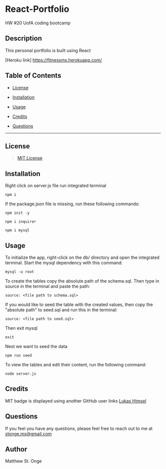 # React-Portfolio

HW #20 UofA coding bootcamp

## Description

This personal portfolio is built using React 

[Heroku link] https://fitnessms.herokuapp.com/


## Table of Contents

* [License](#license)

* [Installation](#installation)

* [Usage](#usage)

* [Credits](#credits)

* [Questions](#questions)

---

## License
 
> [MIT License](https://github.com/git/git-scm.com/blob/main/MIT-LICENSE.txt)

## Installation

Right click on server.js file run integrated terminal 

```
npm i
```

If the package.json file is missing, run these following commands:

```
npm init -y
```
```
npm i inquirer
```
```
npm i mysql
```

## Usage

To initialize the app, right-click on the db/ directory and open the integrated terminal. Start the mysql dependency with this command:

```
mysql -u root
```

To create the tables copy the absolute path of the schema.sql. Then type in source in the terminal and paste the path:

```
source: <file path to schema.sql>
```

If you would like to seed the table with the created values, then copy the "absolute path" to seed.sql and run this in the terminal:

```
source: <file path to seed.sql>
```

Then exit mysql

```
exit
```

Next we want to seed the data

```
npm run seed
```

To view the tables and edit their content, run the following command:

```
node server.js
```


## Credits

MIT badge is displayed using another GitHub user links [Lukas Himsel](https://gist.github.com/lukas-h/2a5d00690736b4c3a7ba)

## Questions

If you feel you have any questions, please feel free to reach out to me at stonge.ms@gmail.com

## Author
Matthew St. Onge